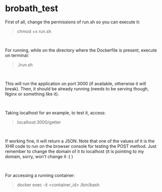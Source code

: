 # brobath_test
First of all, change the permissions of run.sh so you can execute it:
>chmod +x run.sh

<br>

For running, while on the directory where the Dockerfile is present, execute on terminal:
>./run.sh

<br>

This will run the application on port 3000 (if available, otherwise it will break). Then, it should be already running (needs to be serving though, Nginx or something like it).

<br>

Taking localhost for an example, to test it, access:
>localhost:3000/getter

<br>

If working fine, it will return a JSON. Note that one of the values of it is the XHR code to run on the browser console for testing the POST method. Just remember to change the domain of it to localhost (it is pointing to my domain, sorry, won't change it :( )

<br>

For accessing a running container:
>docker exec -it <container_id> /bin/bash
